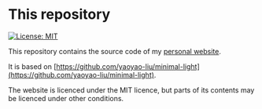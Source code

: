 # This repository
[![License: MIT](https://img.shields.io/badge/License-MIT-yellow.svg)](https://github.com/EirikTengesdal/EirikTengesdal.github.io/blob/main/LICENSE)

This repository contains the source code of my [personal website](https://EirikTengesdal.github.io/).

It is based on [https://github.com/yaoyao-liu/minimal-light](https://github.com/yaoyao-liu/minimal-light).

The website is licenced under the MIT licence, but parts of its contents may be licenced under other conditions.
